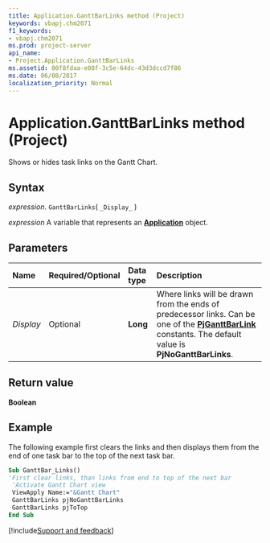 ```yaml
---
title: Application.GanttBarLinks method (Project)
keywords: vbapj.chm2071
f1_keywords:
- vbapj.chm2071
ms.prod: project-server
api_name:
- Project.Application.GanttBarLinks
ms.assetid: 80f8fdaa-e08f-3c5e-64dc-43d3dccd7f86
ms.date: 06/08/2017
localization_priority: Normal
---
```



# Application.GanttBarLinks method (Project)

Shows or hides task links on the Gantt Chart.


## Syntax

_expression_. `GanttBarLinks`( `_Display_` )

_expression_ A variable that represents an **[Application](Project.Application.md)** object.


## Parameters



|Name|Required/Optional|Data type|Description|
|:-----|:-----|:-----|:-----|
| _Display_|Optional|**Long**|Where links will be drawn from the ends of predecessor links. Can be one of the  **[PjGanttBarLink](Project.PjGanttBarLink.md)** constants. The default value is **PjNoGanttBarLinks**.|

## Return value

 **Boolean**


## Example

The following example first clears the links and then displays them from the end of one task bar to the top of the next task bar.


```vb
Sub GanttBar_Links() 
'First clear links, than links from end to top of the next bar 
 'Activate Gantt Chart view 
 ViewApply Name:="&Gantt Chart" 
 GanttBarLinks pjNoGanttBarLinks 
 GanttBarLinks pjToTop 
End Sub
```

[!include[Support and feedback](~/includes/feedback-boilerplate.md)]